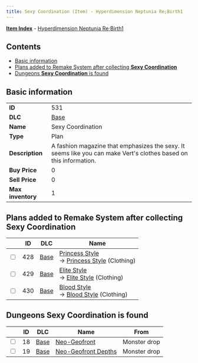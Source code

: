 ```yaml
---
title: Sexy Coordination (Item) - Hyperdimension Neptunia Re;Birth1
---
```


[**Item Index**](/neptunia/rb1/item/index.html) - [Hyperdimension Neptunia Re;Birth1](/neptunia/rb1)

## Contents

- [Basic information](#basic-information)
- [Plans added to Remake System after collecting **Sexy Coordination**](#plans-added-to-remake-system-after-collecting-sexy-coordination)
- [Dungeons **Sexy Coordination** is found](#dungeons-sexy-coordination-is-found)

## Basic information

|   |   |
| -- | -- |
| **ID** | 531 |
| **DLC** | [Base](/neptunia/rb1/dlc/1-base.html) |
| **Name** | Sexy Coordination |
| **Type** | Plan |
| **Description** | A fashion magazine that emphasizes the sexy. It seems like you can make Vert's clothes based on this information. |
| **Buy Price** | 0 |
| **Sell Price** | 0 |
| **Max inventory** | 1 |


## Plans added to Remake System after collecting **Sexy Coordination**

|    | ID | DLC | Name |
| -- | -- | --- | ---- |
| <input type="checkbox" id="rb1-remake-1-428" class="trackbox" /> | 428 | [Base](/neptunia/rb1/dlc/1-base.html) | [Princess Style](/neptunia/rb1/remake/1-428-princess-style.html)<br /> → [Princess Style](/neptunia/rb1/item/1-2860-princess-style.html) (Clothing) |
| <input type="checkbox" id="rb1-remake-1-429" class="trackbox" /> | 429 | [Base](/neptunia/rb1/dlc/1-base.html) | [Elite Style](/neptunia/rb1/remake/1-429-elite-style.html)<br /> → [Elite Style](/neptunia/rb1/item/1-2861-elite-style.html) (Clothing) |
| <input type="checkbox" id="rb1-remake-1-430" class="trackbox" /> | 430 | [Base](/neptunia/rb1/dlc/1-base.html) | [Blood Style](/neptunia/rb1/remake/1-430-blood-style.html)<br /> → [Blood Style](/neptunia/rb1/item/1-2862-blood-style.html) (Clothing) |


## Dungeons **Sexy Coordination** is found

|    | ID | DLC | Name | From |
| -- | -- | --- | ---- | ---- |
| <input type="checkbox" id="rb1-dungeon-1-18" class="trackbox" /> | 18 | [Base](/neptunia/rb1/dlc/1-base.html) | [Neo-Geofront](/neptunia/rb1/dungeon/1-18-neo-geofront.html) | Monster drop |
| <input type="checkbox" id="rb1-dungeon-1-19" class="trackbox" /> | 19 | [Base](/neptunia/rb1/dlc/1-base.html) | [Neo-Geofront Depths](/neptunia/rb1/dungeon/1-19-neo-geofront-depths.html) | Monster drop |
